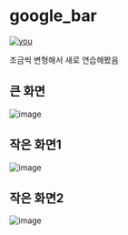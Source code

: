 # google_bar
[![you](http://img.youtube.com/vi/X91jsJyZofw/0.jpg)](https://www.youtube.com/watch?v=X91jsJyZofw)

조금씩 변형해서 새로 연습해봤음

## 큰 화면
![image](https://github.com/min413/google_bar/assets/49319275/3fccfe98-2d5a-43a2-9943-cb55ca0f3611)
<br>

## 작은 화면1
![image](https://github.com/min413/google_bar/assets/49319275/1475889a-371c-490c-9799-e7a4741aff51)
<br>


## 작은 화면2
![image](https://github.com/min413/google_bar/assets/49319275/924310ca-ec06-4ccd-aea6-e5d0c3e5461f)

